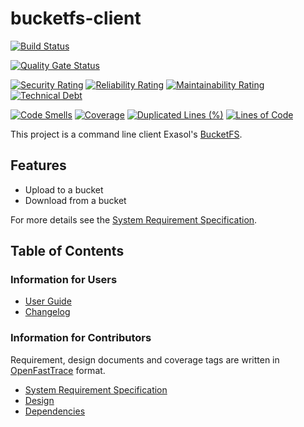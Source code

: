 # bucketfs-client

[![Build Status](https://github.com/exasol/bucketfs-client/actions/workflows/ci-build.yml/badge.svg)](https://github.com/exasol/bucketfs-client/actions/workflows/ci-build.yml)

[![Quality Gate Status](https://sonarcloud.io/api/project_badges/measure?project=com.exasol%3Abucketfs-client&metric=alert_status)](https://sonarcloud.io/dashboard?id=com.exasol%3Abucketfs-client)

[![Security Rating](https://sonarcloud.io/api/project_badges/measure?project=com.exasol%3Abucketfs-client&metric=security_rating)](https://sonarcloud.io/dashboard?id=com.exasol%3Abucketfs-client)
[![Reliability Rating](https://sonarcloud.io/api/project_badges/measure?project=com.exasol%3Abucketfs-client&metric=reliability_rating)](https://sonarcloud.io/dashboard?id=com.exasol%3Abucketfs-client)
[![Maintainability Rating](https://sonarcloud.io/api/project_badges/measure?project=com.exasol%3Abucketfs-client&metric=sqale_rating)](https://sonarcloud.io/dashboard?id=com.exasol%3Abucketfs-client)
[![Technical Debt](https://sonarcloud.io/api/project_badges/measure?project=com.exasol%3Abucketfs-client&metric=sqale_index)](https://sonarcloud.io/dashboard?id=com.exasol%3Abucketfs-client)

[![Code Smells](https://sonarcloud.io/api/project_badges/measure?project=com.exasol%3Abucketfs-client&metric=code_smells)](https://sonarcloud.io/dashboard?id=com.exasol%3Abucketfs-client)
[![Coverage](https://sonarcloud.io/api/project_badges/measure?project=com.exasol%3Abucketfs-client&metric=coverage)](https://sonarcloud.io/dashboard?id=com.exasol%3Abucketfs-client)
[![Duplicated Lines (%)](https://sonarcloud.io/api/project_badges/measure?project=com.exasol%3Abucketfs-client&metric=duplicated_lines_density)](https://sonarcloud.io/dashboard?id=com.exasol%3Abucketfs-client)
[![Lines of Code](https://sonarcloud.io/api/project_badges/measure?project=com.exasol%3Abucketfs-client&metric=ncloc)](https://sonarcloud.io/dashboard?id=com.exasol%3Abucketfs-client)

This project is a command line client Exasol's [BucketFS](https://docs.exasol.com/administration/on-premise/bucketfs/bucketfs.htm).

## Features

* Upload to a bucket
* Download from a bucket

For more details see the [System Requirement Specification](doc/system_requirements.md).

## Table of Contents

### Information for Users

* [User Guide](doc/user_guide/user_guide.md)
* [Changelog](doc/changes/changelog.md)

### Information for Contributors

Requirement, design documents and coverage tags are written in [OpenFastTrace](https://github.com/itsallcode/openfasttrace) format.

* [System Requirement Specification](doc/system_requirements.md)
* [Design](doc/design.md)
* [Dependencies](dependencies.md)